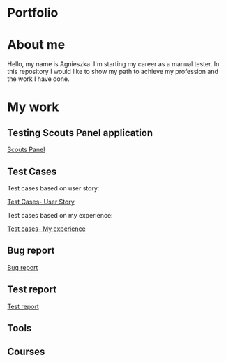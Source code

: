 # Portfolio

# About me 
Hello, my name is Agnieszka. I'm starting my career as a manual tester. In this repository I would like to show my path to achieve my profession and the work I have done.  

# My work

## Testing Scouts Panel application

[Scouts Panel](https://scouts.futbolkolektyw.pl/pl/login?redirected=true)

## Test Cases
Test cases based on user story:

[Test Cases- User Story](https://docs.google.com/document/d/1x5sTsQI7IxQ1qleXNk3y63XW2KPiHL8rcuWvVYaJn6g/edit)


Test cases based on my experience:

[Test cases- My experience](https://docs.google.com/document/d/1TIAIRdCGoh3Ij8Lw7SZsQgytXLdsQKmNmWlpwGDcZKs/edit)

## Bug report

[Bug report](https://docs.google.com/document/d/1zn6VZvY1f6JkUeFM6WFJZrCZsTYoVDdlK1gc_G4ba0Q/edit)

## Test report

[Test report](https://docs.google.com/document/d/1zazY6ulPNHTESfX71vTq3DC_WG9-BBsXxT9IcacUb6g/edit)


## Tools 


## Courses


